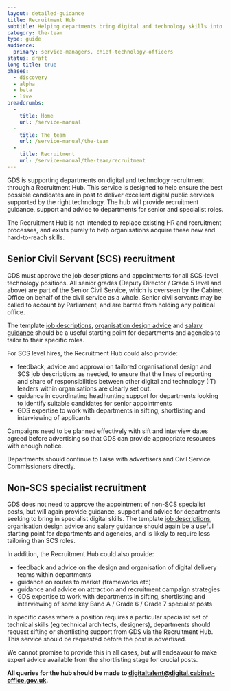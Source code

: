 ```yaml
---
layout: detailed-guidance
title: Recruitment Hub
subtitle: Helping departments bring digital and technology skills into government
category: the-team
type: guide
audience:
  primary: service-managers, chief-technology-officers
status: draft
long-title: true
phases:
  - discovery
  - alpha
  - beta
  - live
breadcrumbs:
  -
    title: Home
    url: /service-manual
  -
    title: The team
    url: /service-manual/the-team
  -
    title: Recruitment
    url: /service-manual/the-team/recruitment
---
```


GDS is supporting departments on digital and technology recruitment through a Recruitment Hub. This service is designed to help ensure the best possible candidates are in post to deliver excellent digital public services supported by the right technology. The hub will provide recruitment guidance, support and advice to departments for senior and specialist roles.

The Recruitment Hub is not intended to replace existing HR and recruitment processes, and exists purely to help organisations acquire these new and hard-to-reach skills.

## Senior Civil Servant (SCS) recruitment

GDS must approve the job descriptions and appointments for all SCS-level technology positions. All senior grades (Deputy Director / Grade 5 level and above) are part of the Senior Civil Service, which is overseen by the Cabinet Office on behalf of the civil service as a whole. Senior civil servants may be called to account by Parliament, and are barred from holding any political office. 

The template [job descriptions](/service-manual/the-team/recruitment/job-descriptions), [organisation design advice](/service-manual/the-team/recruitment/scs-orgdesign) and [salary guidance](/service-manual/the-team/recruitment/salary-advice) should be a useful starting point for departments and agencies to tailor to their specific roles.

For SCS level hires, the Recruitment Hub could also provide:

* feedback, advice and approval on tailored organisational design and SCS job descriptions as needed, to ensure that the lines of reporting and share of responsibilities between other digital and technology (IT) leaders within organisations are clearly set out.
* guidance in coordinating headhunting support for departments looking to identify suitable candidates for senior appointments
* GDS expertise to work with departments in sifting, shortlisting and interviewing of applicants

Campaigns need to be planned effectively with sift and interview dates agreed before advertising so that GDS can provide appropriate resources with enough notice. 

Departments should continue to liaise with advertisers and Civil Service Commissioners directly.

## Non-SCS specialist recruitment

GDS does not need to approve the appointment of non-SCS specialist posts, but will again provide guidance, support and advice for departments seeking to bring in specialist digital skills. The template [job descriptions](/service-manual/the-team/recruitment/job-descriptions), [organisation design advice](/service-manual/the-team/recruitment/scs-orgdesign) and [salary guidance](/service-manual/the-team/recruitment/salary-advice) should again be a useful starting point for departments and agencies, and is likely to require less tailoring than SCS roles.

In addition, the Recruitment Hub could also provide:

* feedback and advice on the design and organisation of digital delivery teams within departments
* guidance on routes to market (frameworks etc)
* guidance and advice on attraction and recruitment campaign strategies 
* GDS expertise to work with departments in sifting, shortlisting and interviewing of some key Band A / Grade 6 / Grade 7 specialist posts

In specific cases where a position requires a particular specialist set of technical skills (eg technical architects, designers), departments should request sifting or shortlisting support from GDS via the Recruitment Hub. This service should be requested before the post is advertised. 

We cannot promise to provide this in all cases, but will endeavour to make expert advice available from the shortlisting stage for crucial posts. 

**All queries for the hub should be made to [digitaltalent@digital.cabinet-office.gov.uk](mailto:digitaltalent@digital.cabinet-office.gov.uk).**
